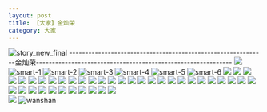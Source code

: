 ```yaml
---
layout: post
title: 【大家】金灿荣
category: 大家
---
```

![story_new_final](http://s9mfxrgoy.hd-bkt.clouddn.com/img/story_new_final_0322.png)
-------------------------------------------------------------金灿荣-------------------------------------------------------------
![](http://s9mg30kuu.hd-bkt.clouddn.com/img/jin-220611-1.jpg)
![smart-1](http://s9mfxrgoy.hd-bkt.clouddn.com/img/smart-1.png)
![smart-2](http://s9mfxrgoy.hd-bkt.clouddn.com/img/smart-2.png)
![smart-3](http://s9mfxrgoy.hd-bkt.clouddn.com/img/smart-3.png)
![smart-4](http://s9mfxrgoy.hd-bkt.clouddn.com/img/smart-4.png)
![smart-5](http://s9mfxrgoy.hd-bkt.clouddn.com/img/smart-5.png)
![smart-6](http://s9mfxrgoy.hd-bkt.clouddn.com/img/smart-6.png)
![](http://s9mfxrgoy.hd-bkt.clouddn.com/img/situation-0324-1.png)
![](http://s9mfxrgoy.hd-bkt.clouddn.com/img/situation-0324-2.png)
![](http://s9mfxrgoy.hd-bkt.clouddn.com/img/situation-0324-3.png)
![](http://s9mfxrgoy.hd-bkt.clouddn.com/img/fragment-220322-2.png)
![](http://s9mfxrgoy.hd-bkt.clouddn.com/img/fragment-220322-3.png)
![](http://s9mfxrgoy.hd-bkt.clouddn.com/img/fragment-220322-4.png)
![](http://s9mfxrgoy.hd-bkt.clouddn.com/img/fragment-220322-5.png)
![](http://s9mfxrgoy.hd-bkt.clouddn.com/img/jin-220325-1.png)
![](http://s9mfxrgoy.hd-bkt.clouddn.com/img/jin-220325-2.png)
![](http://s9mfxrgoy.hd-bkt.clouddn.com/img/jin-220325-3.png)
![](http://s9mfxrgoy.hd-bkt.clouddn.com/img/jin-220325-4.png)
![](http://s9mfxrgoy.hd-bkt.clouddn.com/img/jin-220325-5.png)
![](http://s9mfxrgoy.hd-bkt.clouddn.com/img/jin-220325-6.png)
![](http://s9mfxrgoy.hd-bkt.clouddn.com/img/jin-220325-7.png)
![](http://s9mfxrgoy.hd-bkt.clouddn.com/img/jin-220325-8.png)
![](http://s9mfxrgoy.hd-bkt.clouddn.com/img/jin-220325-9.png)
![](http://s9mfxrgoy.hd-bkt.clouddn.com/img/jin-220325-12.png)
![](http://s9mfxrgoy.hd-bkt.clouddn.com/img/jin-220325-13.png)
![](http://s9mfxrgoy.hd-bkt.clouddn.com/img/jin-220325-14.png)
![](http://s9mfxrgoy.hd-bkt.clouddn.com/img/jin-220325-10.png)
![](http://s9mfxrgoy.hd-bkt.clouddn.com/img/jin-220325-11.png)
![](http://s9mfxrgoy.hd-bkt.clouddn.com/img/jin-220325-15.png)
![](http://s9mfxrgoy.hd-bkt.clouddn.com/img/jin-220325-16.png)
![](http://s9mfxrgoy.hd-bkt.clouddn.com/img/jin-220325-17.png)
![](http://s9mfxrgoy.hd-bkt.clouddn.com/img/jin-220325-18.png)
![](http://s9mfxrgoy.hd-bkt.clouddn.com/img/jin-220325-19.png)
![](http://s9mfxrgoy.hd-bkt.clouddn.com/img/inspire-220326-1.png)
![](http://s9mfxrgoy.hd-bkt.clouddn.com/img/inspire-220326-2.png)
![](http://s9mfxrgoy.hd-bkt.clouddn.com/img/inspire-220326-3.png)
![](http://s9mfxrgoy.hd-bkt.clouddn.com/img/inspire-220326-4.png)
![](http://s9mfxrgoy.hd-bkt.clouddn.com/img/inspire-220326-5.png)
![](http://s9mfxrgoy.hd-bkt.clouddn.com/img/inspire-220326-6.png)
![](http://s9mfxrgoy.hd-bkt.clouddn.com/img/inspire-220326-7.png)
![](http://s9mfxrgoy.hd-bkt.clouddn.com/img/inspire-220326-8.png)
![](http://s9mfxrgoy.hd-bkt.clouddn.com/img/inspire-220326-9.png)
![](http://s9mfxrgoy.hd-bkt.clouddn.com/img/inspire-220326-10.png)
![](http://s9mfxrgoy.hd-bkt.clouddn.com/img/inspire-220326-11.png)
![](http://s9mfxrgoy.hd-bkt.clouddn.com/img/inspire-220326-12.png)
![](http://s9mfxrgoy.hd-bkt.clouddn.com/img/fragment-220413-1.png)  
![](http://s9mfxrgoy.hd-bkt.clouddn.com/img/fragment-220413-2.png)
![wanshan](http://s9mfxrgoy.hd-bkt.clouddn.com/img/wanshan.png)





  




